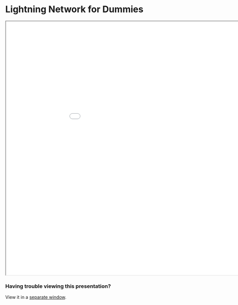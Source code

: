 # Lightning Network for Dummies

<iframe width=1000 height=800 src="../PITCHME.html"></iframe>

### Having trouble viewing this presentation?

View it in a [separate window](../PITCHME.html).

